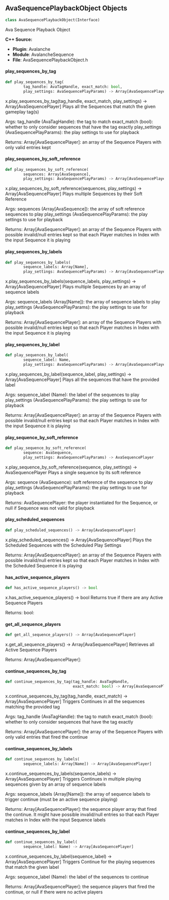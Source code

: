 ## AvaSequencePlaybackObject Objects

```python
class AvaSequencePlaybackObject(Interface)
```

Ava Sequence Playback Object

**C++ Source:**

- **Plugin**: Avalanche
- **Module**: AvalancheSequence
- **File**: AvaSequencePlaybackObject.h

<a id="unreal.AvaSequencePlaybackObject.play_sequences_by_tag"></a>

#### play_sequences_by_tag

```python
def play_sequences_by_tag(
        tag_handle: AvaTagHandle, exact_match: bool,
        play_settings: AvaSequencePlayParams) -> Array[AvaSequencePlayer]
```

x.play_sequences_by_tag(tag_handle, exact_match, play_settings) -> Array[AvaSequencePlayer]
Plays all the Sequences that match the given gameplay tag(s)

Args:
    tag_handle (AvaTagHandle): the tag to match
    exact_match (bool): whether to only consider sequences that have the tag exactly
    play_settings (AvaSequencePlayParams): the play settings to use for playback

Returns:
    Array[AvaSequencePlayer]: an array of the Sequence Players with only valid entries kept

<a id="unreal.AvaSequencePlaybackObject.play_sequences_by_soft_reference"></a>

#### play_sequences_by_soft_reference

```python
def play_sequences_by_soft_reference(
        sequences: Array[AvaSequence],
        play_settings: AvaSequencePlayParams) -> Array[AvaSequencePlayer]
```

x.play_sequences_by_soft_reference(sequences, play_settings) -> Array[AvaSequencePlayer]
Plays multiple Sequences by their Soft Reference

Args:
    sequences (Array[AvaSequence]): the array of soft reference sequences to play
    play_settings (AvaSequencePlayParams): the play settings to use for playback

Returns:
    Array[AvaSequencePlayer]: an array of the Sequence Players with possible invalid/null entries kept so that each Player matches in Index with the input Sequence it is playing

<a id="unreal.AvaSequencePlaybackObject.play_sequences_by_labels"></a>

#### play_sequences_by_labels

```python
def play_sequences_by_labels(
        sequence_labels: Array[Name],
        play_settings: AvaSequencePlayParams) -> Array[AvaSequencePlayer]
```

x.play_sequences_by_labels(sequence_labels, play_settings) -> Array[AvaSequencePlayer]
Plays multiple Sequences by an array of sequence labels

Args:
    sequence_labels (Array[Name]): the array of sequence labels to play
    play_settings (AvaSequencePlayParams): the play settings to use for playback

Returns:
    Array[AvaSequencePlayer]: an array of the Sequence Players with possible invalid/null entries kept so that each Player matches in Index with the input Sequence it is playing

<a id="unreal.AvaSequencePlaybackObject.play_sequences_by_label"></a>

#### play_sequences_by_label

```python
def play_sequences_by_label(
        sequence_label: Name,
        play_settings: AvaSequencePlayParams) -> Array[AvaSequencePlayer]
```

x.play_sequences_by_label(sequence_label, play_settings) -> Array[AvaSequencePlayer]
Plays all the sequences that have the provided label

Args:
    sequence_label (Name): the label of the sequences to play
    play_settings (AvaSequencePlayParams): the play settings to use for playback

Returns:
    Array[AvaSequencePlayer]: an array of the Sequence Players with possible invalid/null entries kept so that each Player matches in Index with the input Sequence it is playing

<a id="unreal.AvaSequencePlaybackObject.play_sequence_by_soft_reference"></a>

#### play_sequence_by_soft_reference

```python
def play_sequence_by_soft_reference(
        sequence: AvaSequence,
        play_settings: AvaSequencePlayParams) -> AvaSequencePlayer
```

x.play_sequence_by_soft_reference(sequence, play_settings) -> AvaSequencePlayer
Plays a single sequence by its soft reference

Args:
    sequence (AvaSequence): soft reference of the sequence to play
    play_settings (AvaSequencePlayParams): the play settings to use for playback

Returns:
    AvaSequencePlayer: the player instantiated for the Sequence, or null if Sequence was not valid for playback

<a id="unreal.AvaSequencePlaybackObject.play_scheduled_sequences"></a>

#### play_scheduled_sequences

```python
def play_scheduled_sequences() -> Array[AvaSequencePlayer]
```

x.play_scheduled_sequences() -> Array[AvaSequencePlayer]
Plays the Scheduled Sequences with the Scheduled Play Settings

Returns:
    Array[AvaSequencePlayer]: an array of the Sequence Players with possible invalid/null entries kept so that each Player matches in Index with the Scheduled Sequence it is playing

<a id="unreal.AvaSequencePlaybackObject.has_active_sequence_players"></a>

#### has_active_sequence_players

```python
def has_active_sequence_players() -> bool
```

x.has_active_sequence_players() -> bool
Returns true if there are any Active Sequence Players

Returns:
    bool:

<a id="unreal.AvaSequencePlaybackObject.get_all_sequence_players"></a>

#### get_all_sequence_players

```python
def get_all_sequence_players() -> Array[AvaSequencePlayer]
```

x.get_all_sequence_players() -> Array[AvaSequencePlayer]
Retrieves all Active Sequence Players

Returns:
    Array[AvaSequencePlayer]:

<a id="unreal.AvaSequencePlaybackObject.continue_sequences_by_tag"></a>

#### continue_sequences_by_tag

```python
def continue_sequences_by_tag(tag_handle: AvaTagHandle,
                              exact_match: bool) -> Array[AvaSequencePlayer]
```

x.continue_sequences_by_tag(tag_handle, exact_match) -> Array[AvaSequencePlayer]
Triggers Continues in all the sequences matching the provided tag

Args:
    tag_handle (AvaTagHandle): the tag to match
    exact_match (bool): whether to only consider sequences that have the tag exactly

Returns:
    Array[AvaSequencePlayer]: the array of the Sequence Players with only valid entries that fired the continue

<a id="unreal.AvaSequencePlaybackObject.continue_sequences_by_labels"></a>

#### continue_sequences_by_labels

```python
def continue_sequences_by_labels(
        sequence_labels: Array[Name]) -> Array[AvaSequencePlayer]
```

x.continue_sequences_by_labels(sequence_labels) -> Array[AvaSequencePlayer]
Triggers Continues in multiple playing sequences given by an array of sequence labels

Args:
    sequence_labels (Array[Name]): the array of sequence labels to trigger continue (must be an active sequence playing)

Returns:
    Array[AvaSequencePlayer]: the sequence player array that fired the continue. It might have possible invalid/null entries so that each Player matches in Index with the input Sequence labels

<a id="unreal.AvaSequencePlaybackObject.continue_sequences_by_label"></a>

#### continue_sequences_by_label

```python
def continue_sequences_by_label(
        sequence_label: Name) -> Array[AvaSequencePlayer]
```

x.continue_sequences_by_label(sequence_label) -> Array[AvaSequencePlayer]
Triggers Continue for the playing sequences that match the given label

Args:
    sequence_label (Name): the label of the sequences to continue

Returns:
    Array[AvaSequencePlayer]: the sequence players that fired the continue, or null if there were no active players

<a id="unreal.AvaSequencePlayer"></a>
